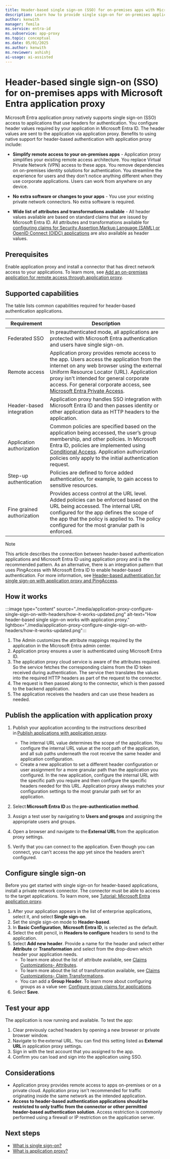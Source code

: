 ```yaml
---
title: Header-based single sign-on (SSO) for on-premises apps with Microsoft Entra application proxy
description: Learn how to provide single sign-on for on-premises applications that are secured with header-based authentication.
author: kenwith
manager: femila
ms.service: entra-id
ms.subservice: app-proxy
ms.topic: conceptual
ms.date: 05/01/2025
ms.author: kenwith
ms.reviewer: ashishj
ai-usage: ai-assisted
---
```


# Header-based single sign-on (SSO) for on-premises apps with Microsoft Entra application proxy

Microsoft Entra application proxy natively supports single sign-on (SSO) access to applications that use headers for authentication. You configure header values required by your application in Microsoft Entra ID. The header values are sent to the application via application proxy. Benefits to using native support for header-based authentication with application proxy include:  

* **Simplify remote access to your on-premises apps** - Application proxy simplifies your existing remote access architecture. You replace Virtual Private Network (VPN) access to these apps. You remove dependencies on on-premises identity solutions for authentication. You streamline the experience for users and they don't notice anything different when they use corporate applications. Users can work from anywhere on any device.  

* **No extra software or changes to your apps** - You use your existing private network connectors. No extra software is required.

* **Wide list of attributes and transformations available** - All header values available are based on standard claims that are issued by Microsoft Entra ID. All attributes and transformations available for [configuring claims for Security Assertion Markup Language (SAML) or OpenID Connect (OIDC) applications](~/identity-platform/saml-claims-customization.md#attributes) are also available as header values. 

## Prerequisites
Enable application proxy and install a connector that has direct network access to your applications. To learn more, see [Add an on-premises application for remote access through application proxy](application-proxy-add-on-premises-application.md).

## Supported capabilities

The table lists common capabilities required for header-based authentication applications. 

|Requirement   |Description|
|----------|-----------|
|Federated SSO |In preauthenticated mode, all applications are protected with Microsoft Entra authentication and users have single sign-on. |
|Remote access |Application proxy provides remote access to the app. Users access the application from the internet on any web browser using the external Uniform Resource Locator (URL). Application proxy isn't intended for general corporate access. For general corporate access, see [Microsoft Entra Private Access](/entra/global-secure-access). |
|Header-based integration |Application proxy handles SSO integration with Microsoft Entra ID and then passes identity or other application data as HTTP headers to the application. |
|Application authorization |Common policies are specified based on the application being accessed, the user’s group membership, and other policies. In Microsoft Entra ID, policies are implemented using [Conditional Access](~/identity/conditional-access/overview.md). Application authorization policies only apply to the initial authentication request. |
|Step-up authentication |Policies are defined to force added authentication, for example, to gain access to sensitive resources. |
|Fine grained authorization |Provides access control at the URL level. Added policies can be enforced based on the URL being accessed. The internal URL configured for the app defines the scope of the app that the policy is applied to. The policy configured for the most granular path is enforced. |

> [!NOTE] 
> This article describes the connection between header-based authentication applications and Microsoft Entra ID using application proxy and is the recommended pattern. As an alternative, there is an integration pattern that uses PingAccess with Microsoft Entra ID to enable header-based authentication. For more information, see [Header-based authentication for single sign-on with application proxy and PingAccess](application-proxy-ping-access-publishing-guide.md).

## How it works

:::image type="content" source="./media/application-proxy-configure-single-sign-on-with-headers/how-it-works-updated.png" alt-text="How header-based single sign-on works with application proxy." lightbox="./media/application-proxy-configure-single-sign-on-with-headers/how-it-works-updated.png":::

1. The Admin customizes the attribute mappings required by the application in the Microsoft Entra admin center. 
2. Application proxy ensures a user is authenticated using Microsoft Entra ID.
3. The application proxy cloud service is aware of the attributes required. So the service fetches the corresponding claims from the ID token received during authentication. The service then translates the values into the required HTTP headers as part of the request to the connector.
4. The request is then passed along to the connector, which is then passed to the backend application. 
5. The application receives the headers and can use these headers as needed. 

## Publish the application with application proxy

1. Publish your application according to the instructions described in [Publish applications with application proxy](application-proxy-add-on-premises-application.md).  
    - The internal URL value determines the scope of the application. You configure the internal URL value at the root path of the application, and all sub paths underneath the root receive the same header and application configuration. 
    - Create a new application to set a different header configuration or user assignment for a more granular path than the application you configured. In the new application, configure the internal URL with the specific path you require and then configure the specific headers needed for this URL. Application proxy always matches your configuration settings to the most granular path set for an application. 

2. Select **Microsoft Entra ID** as the **pre-authentication method**. 
3. Assign a test user by navigating to **Users and groups** and assigning the appropriate users and groups. 
4. Open a browser and navigate to the **External URL** from the application proxy settings. 
5. Verify that you can connect to the application. Even though you can connect, you can't access the app yet since the headers aren't configured. 

## Configure single sign-on 
Before you get started with single sign-on for header-based applications, install a private network connector. The connector must be able to access to the target applications. To learn more, see [Tutorial: Microsoft Entra application proxy](application-proxy-add-on-premises-application.md). 

1. After your application appears in the list of enterprise applications, select it, and select **Single sign-on**. 
2. Set the single sign-on mode to **Header-based**. 
3. In **Basic Configuration**, **Microsoft Entra ID**, is selected as the default. 
4. Select the edit pencil, in **Headers to configure** headers to send to the application. 
5. Select **Add new header**. Provide a name for the header and select either **Attribute** or **Transformation** and select from the drop-down which header your application needs.  
    - To learn more about the list of attribute available, see [Claims Customizations- Attributes](~/identity-platform/saml-claims-customization.md#attributes). 
    - To learn more about the list of transformation available, see [Claims Customizations- Claim Transformations](~/identity-platform/saml-claims-customization.md#claim-transformations). 
    - You can add a **Group Header**. To learn more about configuring groups as a value see: [Configure group claims for applications](~/identity/hybrid/connect/how-to-connect-fed-group-claims.md#add-group-claims-to-tokens-for-saml-applications-using-sso-configuration). 
6. Select **Save**. 

## Test your app 

The application is now running and available. To test the app: 
1. Clear previously cached headers by opening a new browser or private browser window.
1. Navigate to the external URL. You can find this setting listed as **External URL** in application proxy settings.
1. Sign in with the test account that you assigned to the app. 
1. Confirm you can load and sign into the application using SSO.

## Considerations

- Application proxy provides remote access to apps on-premises or on a private cloud. Application proxy isn't recommended for traffic originating inside the same network as the intended application.
- **Access to header-based authentication applications should be restricted to only traffic from the connector or other permitted header-based authentication solution**. Access restriction is commonly performed using a firewall or IP restriction on the application server.

## Next steps

- [What is single sign-on?](~/identity/enterprise-apps/what-is-single-sign-on.md)
- [What is application proxy?](overview-what-is-app-proxy.md)
